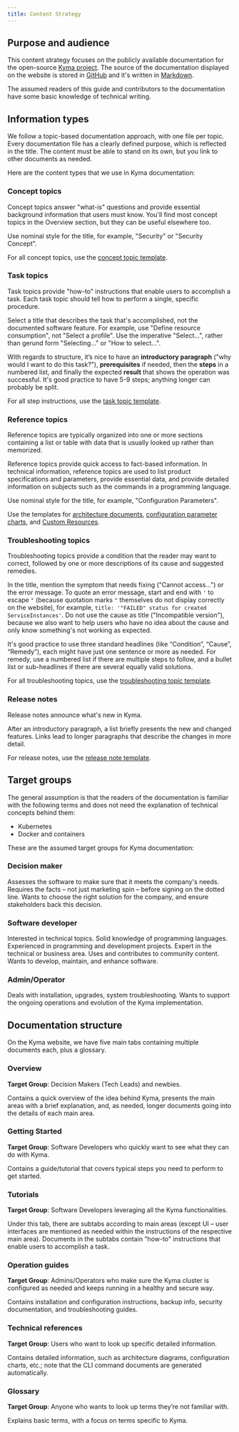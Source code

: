 ```yaml
---
title: Content Strategy
---
```


## Purpose and audience

This content strategy focuses on the publicly available documentation for the open-source [Kyma project](https://kyma-project.io/docs/). The source of the documentation displayed on the website is stored in [GitHub](https://github.com/kyma-project/kyma) and it's written in [Markdown](https://daringfireball.net/projects/markdown/).

The assumed readers of this guide and contributors to the documentation have some basic knowledge of technical writing.

## Information types

We follow a topic-based documentation approach, with one file per topic. Every documentation file has a clearly defined purpose, which is reflected in the title. The content must be able to stand on its own, but you link to other documents as needed.

Here are the content types that we use in Kyma documentation:

### Concept topics

Concept topics answer "what-is" questions and provide essential background information that users must know.
You'll find most concept topics in the Overview section, but they can be useful elsewhere too.

Use nominal style for the title, for example, "Security" or "Security Concept".

For all concept topics, use the [concept topic template](../../../templates/resources/concept.md).

### Task topics

Task topics provide "how-to" instructions that enable users to accomplish a task. Each task topic should tell how to perform a single, specific procedure.

Select a title that describes the task that's accomplished, not the documented software feature. For example, use "Define resource consumption", not "Select a profile". Use the imperative "Select...", rather than gerund form "Selecting..." or "How to select...".

With regards to structure, it’s nice to have an **introductory paragraph** ("why would I want to do this task?"), **prerequisites** if needed, then the **steps** in a numbered list, and finally the expected **result** that shows the operation was successful.
It's good practice to have 5-9 steps; anything longer can probably be split.

For all step instructions, use the [task topic template](../../../templates/resources/task.md).

### Reference topics

Reference topics are typically organized into one or more sections containing a list or table with data that is usually looked up rather than memorized.

Reference topics provide quick access to fact-based information. In technical information, reference topics are used to list product specifications and parameters, provide essential data, and provide detailed information on subjects such as the commands in a programming language.

Use nominal style for the title, for example, "Configuration Parameters".

Use the templates for [architecture documents](../../../templates/resources/architecture.md), [configuration parameter charts](../../../templates/resources/configuration.md), and [Custom Resources](../../../templates/resources/custom-resource.md).

### Troubleshooting topics

Troubleshooting topics provide a condition that the reader may want to correct, followed by one or more descriptions of its cause and suggested remedies.

In the title, mention the symptom that needs fixing ("Cannot access...") or the error message. To quote an error message, start and end with `'` to escape `"` (because quotation marks `"` themselves do not display correctly on the website), for example, `title: '"FAILED" status for created ServiceInstances'`. Do not use the cause as title ("Incompatible version"), because we also want to help users who have no idea about the cause and only know something's not working as expected.

It's good practice to use three standard headlines (like “Condition”, “Cause”, “Remedy”), each might have just one sentence or more as needed. For remedy, use a numbered list if there are multiple steps to follow, and a bullet list or sub-headlines if there are several equally valid solutions.

For all troubleshooting topics, use the [troubleshooting topic template](../../../templates/resources/troubleshooting.md).

### Release notes

Release notes announce what's new in Kyma.

After an introductory paragraph, a list briefly presents the new and changed features. Links lead to longer paragraphs that describe the changes in more detail.

For release notes, use the [release note template](../../../templates/resources/release-notes.md).

## Target groups

The general assumption is that the readers of the documentation is familiar with the following terms and does not need the explanation of technical concepts behind them:

- Kubernetes
- Docker and containers

These are the assumed target groups for Kyma documentation:

### Decision maker

Assesses the software to make sure that it meets the company's needs. Requires the facts – not just marketing spin – before signing on the dotted line. Wants to choose the right solution for the company, and ensure stakeholders back this decision.

### Software developer

Interested in technical topics. Solid knowledge of programming languages. Experienced in programming and development projects. Expert in the technical or business area. Uses and contributes to community content. Wants to develop, maintain, and enhance software.

### Admin/Operator

Deals with installation, upgrades, system troubleshooting. Wants to support the ongoing operations and evolution of the Kyma implementation.

## Documentation structure

On the Kyma website, we have five main tabs containing multiple documents each, plus a glossary.

### Overview

**Target Group**: Decision Makers (Tech Leads) and newbies.

Contains a quick overview of the idea behind Kyma, presents the main areas with a brief explanation, and, as needed, longer documents going into the details of each main area.

### Getting Started

**Target Group**: Software Developers who quickly want to see what they can do with Kyma.

Contains a guide/tutorial that covers typical steps you need to perform to get started.

### Tutorials

**Target Group**: Software Developers leveraging all the Kyma functionalities.

Under this tab, there are subtabs according to main areas (except UI – user interfaces are mentioned as needed within the instructions of the respective main area). Documents in the subtabs contain "how-to" instructions that enable users to accomplish a task.

### Operation guides

**Target Group**: Admins/Operators who make sure the Kyma cluster is configured as needed and keeps running in a healthy and secure way.

Contains installation and configuration instructions, backup info, security documentation, and troubleshooting guides.

### Technical references

**Target Group**: Users who want to look up specific detailed information.

Contains detailed information, such as architecture diagrams, configuration charts, etc.; note that the CLI command documents are generated automatically.

### Glossary

**Target Group**: Anyone who wants to look up terms they’re not familiar with.

Explains basic terms, with a focus on terms specific to Kyma.

